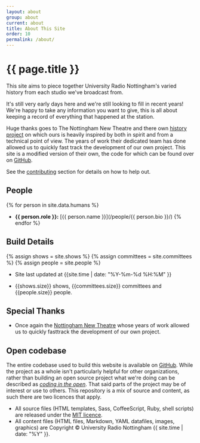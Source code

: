 ```yaml
---
layout: about
group: about
current: about
title: About This Site
order: 10
permalink: /about/
---
```



# <i class="octicon octicon-circuit-board fa-fw"></i> {{ page.title }}

This site aims to piece together University Radio Nottingham's varied history from each studio we've broadcast from.

It's still very early days here and we're still looking to fill in recent years! We're happy to take any information you want to give, this is all about keeping a record of everything that happened at the station.

Huge thanks goes to The Nottingham New Theatre and there own [history project](https://history.newtheatre.org.uk) on which ours is heavily inspired by both in spirit and from a technical point of view. The years of work their dedicated team has done allowed us to quickly fast track the development of our own project. This site is a modified version of their own, the code for which can be found over on [GitHub](https://github.com/urn/urn-history-project).

<!-- In particular we are looking for: listings of show_type shows, casts and crew lists, photographs, programmes, flyers, reviews and anything else which could provide an insight into the history of the theatre. -->

See the [contributing](/contributing/) section for details on how to help out.

<div class="grid-row">

<div class="grid-8" markdown="1">

## People

{% for person in site.data.humans %}
- **{{ person.role }}:** [{{ person.name }}](/people/{{ person.bio }}/)
{% endfor %}

</div>
<div class="grid-8" markdown="1">

## Build Details

{% assign shows = site.shows %}
{% assign committees = site.committees %}
{% assign people = site.people %}

- Site last updated at {{site.time | date: "%Y-%m-%d %H:%M" }}
<!-- - Build number {% include travis_build_number.txt %}. -->
- {{shows.size}} shows, {{committees.size}} committees and {{people.size}} people.

## Special Thanks

- Once again the [Nottingham New Theatre](http://newtheatre.org.uk/) whose years of work allowed us to quickly fasttrack the development of our own project.

</div>

</div>

## Open codebase

The entire codebase used to build this website is available on [GitHub](https://github.com/urn/urn-history-project). While the project as a whole isn't particularly helpful for other organizations, rather than building an open source project what we're doing can be described as [*coding in the open*](https://gds.blog.gov.uk/2012/10/12/coding-in-the-open/). That said parts of the project may be of interest or use to others. This repository is a mix of source and content, as such there are two licences that apply.

- All source files (HTML templates, Sass, CoffeeScript, Ruby, shell scripts) are released under the [MIT licence](https://opensource.org/licenses/MIT).
- All content files (HTML files, Markdown, YAML datafiles, images, graphics) are Copyright © University Radio Nottingham {{ site.time | date: "%Y" }}.
